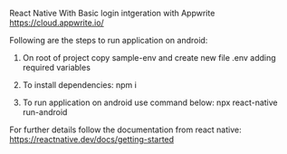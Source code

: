 React Native With Basic login intgeration with Appwrite https://cloud.appwrite.io/

Following are the steps to run application on android:
1. On root of project copy sample-env and create new file .env adding required variables

2. To install dependencies:
npm i 

3. To run application on android use command below:
npx react-native run-android

For further details follow the documentation from react native: https://reactnative.dev/docs/getting-started
